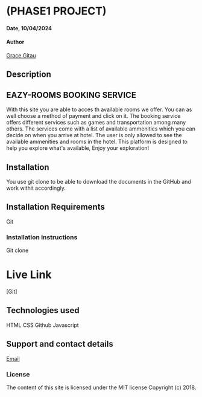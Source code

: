 # (PHASE1 PROJECT)

#### Date, 10/04/2024

#### Author
[Grace Gitau](https://github.com/gitaunthama/Personal-Porfolio.git)


## Description

## EAZY-ROOMS BOOKING SERVICE
<P>With this site you are able to acces th available rooms we offer. 
You can as well choose a method of payment and  click on it.
The booking service offers different services such as games and transportation among many others.
The services come with a list of available ammenities which you can decide on when you arrive at hotel.
The user is only allowed to see the available ammenities and rooms in the hotel.
This platform is designed to help you explore what's available, 
Enjoy your exploration!
</p>

 
## Installation
You use git clone to be able to download the documents in the GitHub and work withit accordingly.

## Installation Requirements
Git

### Installation instructions
Git clone  

# Live Link
[Git]

## Technologies used
HTML
CSS
Github
Javascript

## Support and contact details
[Email](https://mail.google.com/mail/u/1/#inbox)

### License
The content of this site is licensed under the MIT license
Copyright (c) 2018.




















